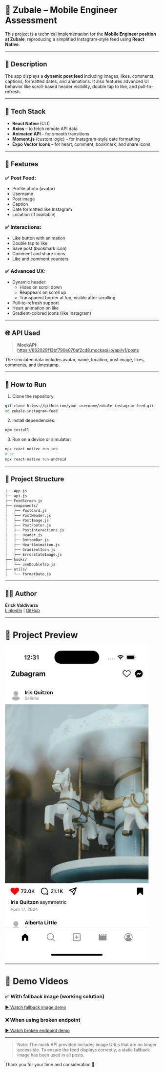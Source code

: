 
# 📸 Zubale – Mobile Engineer Assessment

This project is a technical implementation for the **Mobile Engineer position at Zubale**, reproducing a simplified Instagram-style feed using **React Native**.

---

## 🧩 Description

The app displays a **dynamic post feed** including images, likes, comments, captions, formatted dates, and animations. It also features advanced UI behavior like scroll-based header visibility, double tap to like, and pull-to-refresh.

---

## 🚀 Tech Stack

- **React Native** (CLI)
- **Axios** – to fetch remote API data
- **Animated API** – for smooth transitions
- **Moment.js** (custom logic) – for Instagram-style date formatting
- **Expo Vector Icons** – for heart, comment, bookmark, and share icons

---

## 📱 Features

### ✅ Post Feed:
- Profile photo (avatar)
- Username
- Post image
- Caption
- Date formatted like Instagram
- Location (if available)

### ✅ Interactions:
- Like button with animation
- Double tap to like
- Save post (bookmark icon)
- Comment and share icons
- Like and comment counters

### ✅ Advanced UX:
- Dynamic header:
  - Hides on scroll down
  - Reappears on scroll up
  - Transparent border at top, visible after scrolling
- Pull-to-refresh support
- Heart animation on like
- Gradient-colored icons (like Instagram)

---

## 🌐 API Used

> **MockAPI:**
> https://662029f13bf790e070af2cd8.mockapi.io/api/v1/posts

The simulated data includes avatar, name, location, post image, likes, comments, and timestamp.

---

## 🧪 How to Run

1. Clone the repository:

```bash
git clone https://github.com/your-username/zubale-instagram-feed.git
cd zubale-instagram-feed
```

2. Install dependencies:

```bash
npm install
```

3. Run on a device or simulator:

```bash
npx react-native run-ios
# or
npx react-native run-android
```

---

## 📁 Project Structure

```
├── App.js
├── api.js
├── FeedScreen.js
├── components/
│   ├── PostCard.js
│   ├── PostHeader.js
│   ├── PostImage.js
│   ├── PostFooter.js
│   ├── PostInteractions.js
│   ├── Header.js
│   ├── BottomBar.js
│   ├── HeartAnimation.js
│   ├── GradientIcon.js
│   ├── ErrorStateImage.js
├── hooks/
│   └── useDoubleTap.js
├── utils/
│   └── formatDate.js
```

---

## 👨‍💻 Author

**Erick Valdiviezo**  
[LinkedIn](https://www.linkedin.com/in/erick-josue-valdiviezo-molina-98b9b8209/) | [GitHub](https://github.com/erickjosue789)

---
# 📸 Project Preview

![Feed Preview](./assets/project/feed-preview.png)

---

# 🎥 Demo Videos

### ✅ With fallback image (working solution)
[▶ Watch fallback image demo](./assets/project/fallback-image.mp4)

### ❌ When using broken endpoint
[▶ Watch broken endpoint demo](./assets/project/broken-images-endpoint-demo.mp4)

---
> Note: The mock API provided includes image URLs that are no longer accessible.
> To ensure the feed displays correctly, a static fallback image has been used in all posts.

Thank you for your time and consideration 🙌
